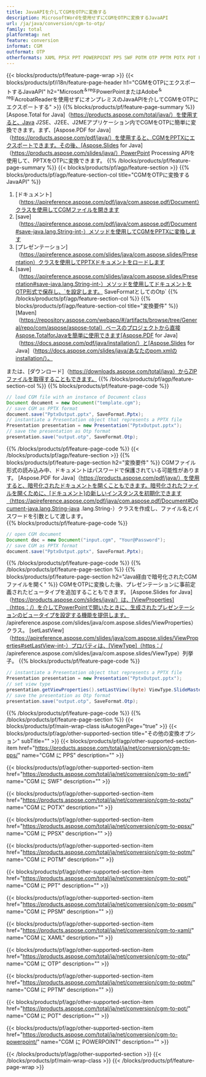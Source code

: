 ```yaml
---
title: JavaAPIを介してCGMをOTPに変換する
description: MicrosoftWordを使用せずにCGMをOTPに変換するJavaAPI
url: /ja/java/conversion/cgm-to-otp/
family: total
platformtag: net
feature: conversion
informat: CGM
outformat: OTP
otherformats: XAML PPSX PPT POWERPOINT PPS SWF POTM OTP PPTM POTX POT PPSM
---
```

{{< blocks/products/pf/feature-page-wrap >}}
{{< blocks/products/pf/i18n/feature-page-header h1="CGMをOTPにエクスポートするJavaAPI" h2="Microsoft<sup>＆reg;</sup>PowerPointまたはAdobe<sup>＆reg;</sup>AcrobatReaderを使用せずにオンプレミスのJavaAPIを介してCGMをOTPにエクスポートする" >}}
{{% blocks/products/pf/feature-page-summary %}}
[Aspose.Total for Java]（https://products.aspose.com/total/java/）を使用すると、Java J2SE、J2EE、J2MEアプリケーション内でCGMをOTPに簡単に変換できます。まず、[Aspose.PDF for Java]（https://products.aspose.com/pdf/java/）を使用すると、CGMをPPTXにエクスポートできます。その後、[Aspose.Slides for Java]（https://products.aspose.com/slides/java/）PowerPoint Processing APIを使用して、PPTXをOTPに変換できます。
{{% /blocks/products/pf/feature-page-summary  %}}
{{< blocks/products/pf/agp/feature-section >}}
{{% blocks/products/pf/agp/feature-section-col title="CGMをOTPに変換するJavaAPI" %}}
1. [ドキュメント]（https://apireference.aspose.com/pdf/java/com.aspose.pdf/Document）クラスを使用してCGMファイルを開きます
2. [save]（https://apireference.aspose.com/pdf/java/com.aspose.pdf/Document#save-java.lang.String-int-）メソッドを使用してCGMをPPTXに変換します
3. [プレゼンテーション]（https://apireference.aspose.com/slides/java/com.aspose.slides/Presentation）クラスを使用してPPTXドキュメントをロードします
4. [save]（https://apireference.aspose.com/slides/java/com.aspose.slides/Presentation#save-java.lang.String-int-）メソッドを使用してドキュメントをOTP形式で保存し、`を設定します。 SaveFormatとしてのOtp`
{{% /blocks/products/pf/agp/feature-section-col %}}
{{% blocks/products/pf/agp/feature-section-col title="変換要件" %}}
[Maven]（https://repository.aspose.com/webapp/#/artifacts/browse/tree/General/repo/com/aspose/aspose-total）ベースのプロジェクトから直接Aspose.TotalforJavaを簡単に使用できます[Aspose.PDF for Java]（https://docs.aspose.com/pdf/java/installation/）と[Aspose.Slides for Java]（https://docs.aspose.com/slides/java/あなたのpom.xmlのinstallation/）。

または、[ダウンロード]（https://downloads.aspose.com/total/java）からZIPファイルを取得することもできます。
{{% /blocks/products/pf/agp/feature-section-col %}}
{{% blocks/products/pf/feature-page-code %}}

```java
// load CGM file with an instance of Document class
Document document = new Document("template.cgm");
// save CGM as PPTX format 
document.save("PptxOutput.pptx", SaveFormat.Pptx); 
// instantiate a Presentation object that represents a PPTX file
Presentation presentation = new Presentation("PptxOutput.pptx");
// save the presentation as Otp format
presentation.save("output.otp", SaveFormat.Otp);   
```

{{% /blocks/products/pf/feature-page-code %}}
{{< /blocks/products/pf/agp/feature-section >}}
{{% blocks/products/pf/feature-page-section  h2="変換要件" %}}
CGMファイル形式の読み込み中、ドキュメントはパスワードで保護されている可能性があります。 [Aspose.PDF for Java]（https://products.aspose.com/pdf/java/）を使用すると、暗号化されたドキュメントを開くこともできます。暗号化されたファイルを開くために、[ドキュメント]の新しいインスタンスを初期化できます（https://apireference.aspose.com/pdf/java/com.aspose.pdf/Document#Document-java.lang.String-java .lang.String-）クラスを作成し、ファイル名とパスワードを引数として渡します。  
{{% blocks/products/pf/feature-page-code %}}

```java
// open CGM document
Document doc = new Document("input.cgm", "Your@Password");
// save CGM as PPTX format 
document.save("PptxOutput.pptx", SaveFormat.Pptx); 

```

{{% /blocks/products/pf/feature-page-code  %}}
{{% /blocks/products/pf/feature-page-section %}}
{{% blocks/products/pf/feature-page-section  h2="Java経由で暗号化されたCGMファイルを開く" %}}
CGMをOTPに変換した後、プレゼンテーションに事前定義されたビュータイプを追加することもできます。 [Aspose.Slides for Java]（https://products.aspose.com/slides/java/）は、[ViewProperties]（https：/）を介してPowerPointで開いたときに、生成されたプレゼンテーションのビュータイプを設定する機能を提供します。 /apireference.aspose.com/slides/java/com.aspose.slides/ViewProperties）クラス。 [setLastView]（https://apireference.aspose.com/slides/java/com.aspose.slides/ViewProperties#setLastView-int-）プロパティは、[ViewType]（https：/ /apireference.aspose.com/slides/java/com.aspose.slides/ViewType）列挙子。 
{{% blocks/products/pf/feature-page-code %}}

```java
// instantiate a Presentation object that represents a PPTX file
Presentation presentation = new Presentation("PptxOutput.pptx");
// set view type
presentation.getViewProperties().setLastView((byte) ViewType.SlideMasterView);
// save the presentation as Otp format
presentation.save("output.otp", SaveFormat.Otp);    
```

{{% /blocks/products/pf/feature-page-code  %}}
{{% /blocks/products/pf/feature-page-section %}}
{{< blocks/products/pf/main-wrap-class isAutogenPage="true" >}}
{{< blocks/products/pf/agp/other-supported-section title="その他の変換オプション" subTitle="" >}}
{{< blocks/products/pf/agp/other-supported-section-item href="https://products.aspose.com/total/ja/net/conversion/cgm-to-pps/" name="CGM に PPS" description="" >}}

{{< blocks/products/pf/agp/other-supported-section-item href="https://products.aspose.com/total/ja/net/conversion/cgm-to-swf/" name="CGM に SWF" description="" >}}

{{< blocks/products/pf/agp/other-supported-section-item href="https://products.aspose.com/total/ja/net/conversion/cgm-to-potx/" name="CGM に POTX" description="" >}}

{{< blocks/products/pf/agp/other-supported-section-item href="https://products.aspose.com/total/ja/net/conversion/cgm-to-ppsx/" name="CGM に PPSX" description="" >}}

{{< blocks/products/pf/agp/other-supported-section-item href="https://products.aspose.com/total/ja/net/conversion/cgm-to-potm/" name="CGM に POTM" description="" >}}

{{< blocks/products/pf/agp/other-supported-section-item href="https://products.aspose.com/total/ja/net/conversion/cgm-to-ppt/" name="CGM に PPT" description="" >}}

{{< blocks/products/pf/agp/other-supported-section-item href="https://products.aspose.com/total/ja/net/conversion/cgm-to-ppsm/" name="CGM に PPSM" description="" >}}

{{< blocks/products/pf/agp/other-supported-section-item href="https://products.aspose.com/total/ja/net/conversion/cgm-to-xaml/" name="CGM に XAML" description="" >}}

{{< blocks/products/pf/agp/other-supported-section-item href="https://products.aspose.com/total/ja/net/conversion/cgm-to-otp/" name="CGM に OTP" description="" >}}

{{< blocks/products/pf/agp/other-supported-section-item href="https://products.aspose.com/total/ja/net/conversion/cgm-to-pptm/" name="CGM に PPTM" description="" >}}

{{< blocks/products/pf/agp/other-supported-section-item href="https://products.aspose.com/total/ja/net/conversion/cgm-to-pot/" name="CGM に POT" description="" >}}

{{< blocks/products/pf/agp/other-supported-section-item href="https://products.aspose.com/total/ja/net/conversion/cgm-to-powerpoint/" name="CGM に POWERPOINT" description="" >}}


{{< /blocks/products/pf/agp/other-supported-section >}}
{{< /blocks/products/pf/main-wrap-class >}}
{{< /blocks/products/pf/feature-page-wrap >}}